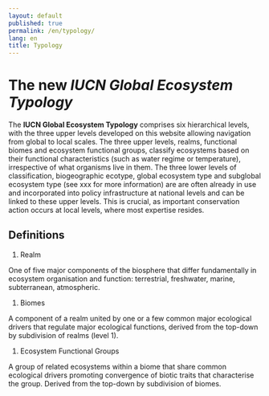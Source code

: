 ```yaml
---
layout: default
published: true
permalink: /en/typology/
lang: en
title: Typology
---
```

# The new *IUCN Global Ecosystem Typology*

The **IUCN Global Ecosystem Typology** comprises six hierarchical levels, with the three upper levels developed on this website allowing navigation from global to local scales. The three upper levels, realms, functional biomes and ecosystem functional groups, classify ecosystems based on their functional characteristics (such as water regime or temperature), irrespective of what organisms live in them. The three lower levels of classification, biogeographic ecotype, global ecosystem type and subglobal ecosystem type (see xxx for more information) are are often already in use and incorporated into policy infrastructure at national levels and can be linked to these upper levels. This is crucial, as important conservation action occurs at local levels, where most expertise resides.

## Definitions

1. Realm

One of five major components of the biosphere that differ fundamentally in ecosystem organisation and function: terrestrial, freshwater, marine, subterranean, atmospheric.

1. Biomes

A component of a realm united by one or a few common major ecological drivers that regulate major ecological functions, derived from the top-down by subdivision of realms (level 1).

1. Ecosystem Functional Groups

A group of related ecosystems within a biome that share common ecological drivers promoting convergence of biotic traits that characterise the group. Derived from the top-down by subdivision of biomes.
